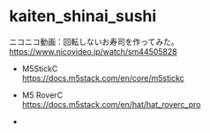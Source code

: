 # kaiten_shinai_sushi

ニコニコ動画：回転しないお寿司を作ってみた。<br>
https://www.nicovideo.jp/watch/sm44505828<br>

- M5StickC<br>
  https://docs.m5stack.com/en/core/m5stickc<br>
  
- M5 RoverC<br>
  https://docs.m5stack.com/en/hat/hat_roverc_pro<br>

- 
